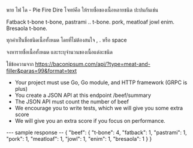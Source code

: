 พาย ไฟ ได - Pie Fire Dire
โจทย์คือ ให้รายชื่อของเนื้อหลายชนิด ปะปนกันเช่น

Fatback t-bone t-bone, pastrami  ..   t-bone.  pork, meatloaf jowl enim.  Bresaola t-bone.

ทุกคำเป็นชื่อชนิดเนื้อทั้งหมด โดยที่ไม่ต้องสนใจ , . หรือ space

จงหารายชื่อเนื้อทั้งหมด และระบุจำนวนของเนื้อแต่ละชนิด

ใช้ข้อความจาก https://baconipsum.com/api/?type=meat-and-filler&paras=99&format=text

- Your project must use Go, Go module, and HTTP framework (GRPC is plus)
- You create a JSON API at this endpoint /beef/summary
- The JSON API must count the number of beef
- We encourage you to write tests, which we will give you some extra score
- We will give you an extra score if you focus on performance.

--- sample response --
{
    "beef": {
        "t-bone": 4,
        "fatback": 1,
        "pastrami": 1,
        "pork": 1,
        "meatloaf": 1,
        "jowl": 1,
        "enim": 1,
        "bresaola": 1
    }
}